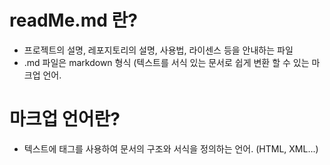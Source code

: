 # readMe.md 란?

- 프로젝트의 설명, 레포지토리의 설명, 사용법, 라이센스 등을 안내하는 파일
- .md 파일은 markdown 형식 (텍스트를 서식 있는 문서로 쉽게 변환 할 수 있는 마크업 언어.

# 마크업 언어란?

- 텍스트에 태그를 사용하여 문서의 구조와 서식을 정의하는 언어. (HTML, XML...)
